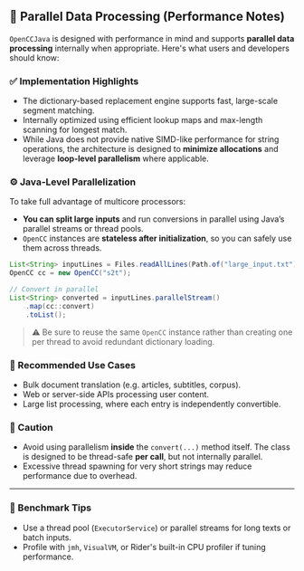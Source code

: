 
## 🚀 Parallel Data Processing (Performance Notes)

`OpenCCJava` is designed with performance in mind and supports **parallel data processing** internally when appropriate. Here's what users and developers should know:

### ✅ Implementation Highlights

- The dictionary-based replacement engine supports fast, large-scale segment matching.
- Internally optimized using efficient lookup maps and max-length scanning for longest match.
- While Java does not provide native SIMD-like performance for string operations, the architecture is designed to **minimize allocations** and leverage **loop-level parallelism** where applicable.

### ⚙️ Java-Level Parallelization

To take full advantage of multicore processors:
- **You can split large inputs** and run conversions in parallel using Java’s parallel streams or thread pools.
- `OpenCC` instances are **stateless after initialization**, so you can safely use them across threads.

```java
List<String> inputLines = Files.readAllLines(Path.of("large_input.txt"));
OpenCC cc = new OpenCC("s2t");

// Convert in parallel
List<String> converted = inputLines.parallelStream()
    .map(cc::convert)
    .toList();
```

> ⚠️ Be sure to reuse the same `OpenCC` instance rather than creating one per thread to avoid redundant dictionary loading.

### 📏 Recommended Use Cases

- Bulk document translation (e.g. articles, subtitles, corpus).
- Web or server-side APIs processing user content.
- Large list processing, where each entry is independently convertible.

### 🚫 Caution

- Avoid using parallelism **inside** the `convert(...)` method itself. The class is designed to be thread-safe **per call**, but not internally parallel.
- Excessive thread spawning for very short strings may reduce performance due to overhead.

---

### 🧪 Benchmark Tips

- Use a thread pool (`ExecutorService`) or parallel streams for long texts or batch inputs.
- Profile with `jmh`, `VisualVM`, or Rider's built-in CPU profiler if tuning performance.
